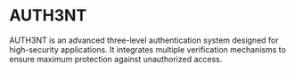 # AUTH3NT
AUTH3NT is an advanced three-level authentication system designed for high-security applications. It integrates multiple verification mechanisms to ensure maximum protection against unauthorized access.

